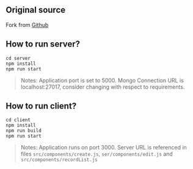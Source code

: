 ﻿## Original source
Fork from [Github](https://github.com/brkkartaloglu/mernexample)

## How to run server?
```
cd server
npm install
npm run start
```
> Notes:
> Application port is set to 5000. Mongo Connection URL is localhost:27017, consider changing with respect to requirements.

## How to run client?
```
cd client
npm install
npm run build
npm run start
```
> Notes: Application runs on port 3000. Server URL is referenced in files `src/components/create.js`, `ser/components/edit.js` and `src/components/recordList.js`


